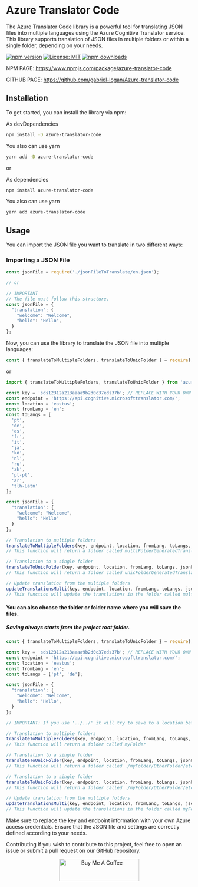 # Azure Translator Code

The Azure Translator Code library is a powerful tool for translating JSON files into multiple languages using the Azure Cognitive Translator service. This library supports translation of JSON files in multiple folders or within a single folder, depending on your needs.

[![npm version](https://badge.fury.io/js/azure-translator-code.svg)](https://badge.fury.io/js/azure-translator-code)
[![License: MIT](https://img.shields.io/badge/License-MIT-yellow.svg)](https://opensource.org/licenses/MIT)
[![npm downloads](https://img.shields.io/npm/dm/azure-translator-code.svg?style=flat-square)](https://npm-stat.com/charts.html?package=azure-translator-code)

NPM PAGE: https://www.npmjs.com/package/azure-translator-code

GITHUB PAGE: https://github.com/gabriel-logan/Azure-translator-code

## Installation

To get started, you can install the library via npm:

As devDependencies
```bash
npm install -D azure-translator-code
```

You also can use yarn

```bash
yarn add -D azure-translator-code
```

or

As dependencies
```bash
npm install azure-translator-code
```

You also can use yarn

```bash
yarn add azure-translator-code
```

## Usage

You can import the JSON file you want to translate in two different ways:

### Importing a JSON File

```javascript
const jsonFile = require('./jsonFileToTranslate/en.json');

// or

// IMPORTANT
// The file must follow this structure.
const jsonFile = {
  "translation": {
    "welcome": "Welcome",
    "hello": "Hello",
  }
};
```

Now, you can use the library to translate the JSON file into multiple languages:

```javascript
const { translateToMultipleFolders, translateToUnicFolder } = require('azure-translator-code');
```
or
```javascript
import { translateToMultipleFolders, translateToUnicFolder } from 'azure-translator-code';
```

```javascript
const key = 'sds12312a213aaaa9b2d0c37eds37b'; // REPLACE WITH YOUR OWN KEY HERE
const endpoint = 'https://api.cognitive.microsofttranslator.com/';
const location = 'eastus';
const fromLang = 'en';
const toLangs = [
  'pt',
  'de',
  'es',
  'fr',
  'it',
  'ja',
  'ko',
  'nl',
  'ru',
  'zh',
  'pt-pt',
  'ar',
  'tlh-Latn'
];

const jsonFile = {
  "translation": {
    "welcome": "Welcome",
    "hello": "Hello"
  }
};

// Translation to multiple folders
translateToMultipleFolders(key, endpoint, location, fromLang, toLangs, jsonFile);
// This function will return a folder called multiFolderGeneratedTranslations

// Translation to a single folder
translateToUnicFolder(key, endpoint, location, fromLang, toLangs, jsonFile);
// This function will return a folder called unicFolderGeneratedTranslations

// Update translation from the multiple folders
updateTranslationsMulti(key, endpoint, location, fromLang, toLangs, jsonFile);
// This function will update the translations in the folder called multiFolderGeneratedTranslations
```

#### You can also choose the folder or folder name where you will save the files.
##### Saving always starts from the project root folder.

```javascript
const { translateToMultipleFolders, translateToUnicFolder } = require('azure-translator-code');

const key = 'sds12312a213aaaa9b2d0c37eds37b'; // REPLACE WITH YOUR OWN KEY HERE
const endpoint = 'https://api.cognitive.microsofttranslator.com/';
const location = 'eastus';
const fromLang = 'en';
const toLangs = ['pt', 'de'];

const jsonFile = {
  "translation": {
    "welcome": "Welcome",
    "hello": "Hello",
  }
};

// IMPORTANT: If you use '../../' it will try to save to a location before the root folder

// Translation to multiple folders
translateToMultipleFolders(key, endpoint, location, fromLang, toLangs, jsonFile, 'myFolder');
// This function will return a folder called myFolder

// Translation to a single folder
translateToUnicFolder(key, endpoint, location, fromLang, toLangs, jsonFile, 'myFolder/OtherFolder/etc');
// This function will return a folder called ./myFolder/OtherFolder/etc

// Translation to a single folder
translateToUnicFolder(key, endpoint, location, fromLang, toLangs, jsonFile, './myFolder/OtherFolder/etc');
// This function will return a folder called ./myFolder/OtherFolder/etc

// Update translation from the multiple folders
updateTranslationsMulti(key, endpoint, location, fromLang, toLangs, jsonFile, 'myFolder');
// This function will update the translations in the folder called myFolder
```

Make sure to replace the key and endpoint information with your own Azure access credentials. Ensure that the JSON file and settings are correctly defined according to your needs.

Contributing
If you wish to contribute to this project, feel free to open an issue or submit a pull request on our GitHub repository.

<p align="center">
	<a href="https://www.buymeacoffee.com/gabriellogan" target="_blank">
		<img src="https://cdn.buymeacoffee.com/buttons/v2/default-yellow.png" alt="Buy Me A Coffee" style="height: 60px !important;width: 217px !important;" >
	</a>
</p>
